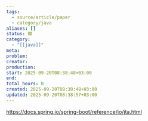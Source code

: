 ```yaml
---
tags:
  - source/article/paper
  - category/java
aliases: []
status: 🟥
category:
  - "[[java]]"
meta: 
problem: 
creator: 
production: 
start: 2025-09-20T08:38:48+03:00
end: 
total_hours: 0
created: 2025-09-20T08:38:48+03:00
updated: 2025-09-20T08:38:57+03:00
---
```


https://docs.spring.io/spring-boot/reference/io/jta.html
